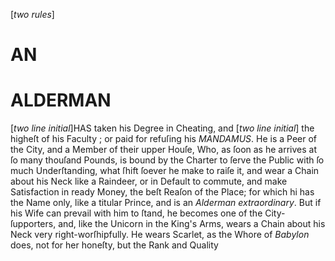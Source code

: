 [*two rules*]

# AN
# ALDERMAN

[*two line initial*]HAS taken his Degree in Cheating, and
[*two line initial*] the higheſt of his Faculty ; or paid for
refuſing his *MANDAMUS*.  He is a Peer of the
City, and a Member of their upper Houſe,
Who, as ſoon as he arrives at ſo many thouſand
Pounds, is bound by the Charter to ſerve the
Public with ſo much Underſtanding, what
ſhift ſoever he make to raiſe it, and wear a
Chain about his Neck like a Raindeer, or in
Default to commute, and make Satisfaction in
ready Money, the beſt Reaſon of the Place;
for which hi has the Name only, like a titular
Prince, and is an *Alderman extraordinary*.  But
if his Wife can prevail with him to ſtand, he
becomes one of the City-ſupporters, and, like
the Unicorn in the King's Arms, wears a Chain
about his Neck very right-worſhipfully.  He
wears Scarlet, as the Whore of *Babylon* does,
not for her honeſty, but the Rank and Quality

